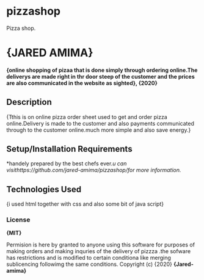# pizzashop
Pizza shop.
# {JARED AMIMA}
#### {online shopping of pizaa that is done simply through ordering online.The deliverys are made right in thr door steep of the customer and the prices are also communicated in the website as sighted}, {2020}
## Description
{Tthis is on online pizza order sheet used to get and order pizza online.Delivery is made to the customer and also payments communicated through to the customer online.much more simple and also save energy.}
## Setup/Installation Requirements
*handely prepared by the best chefs ever.*u can visithttps://github.com/jared-amima/pizzashop/for more information.*
## Technologies Used
{i used html together with css and also some bit of java script}
### License
**{MIT}**

Permision is here by granted to anyone using this software for purposes of making orders and making inquries of the delivery of pizzza .the sofware has restrictions and is modified to certain conditiona like merging sublicencing followimg the same conditions.
Copyright (c) {2020} **{Jared-amima}**
  
